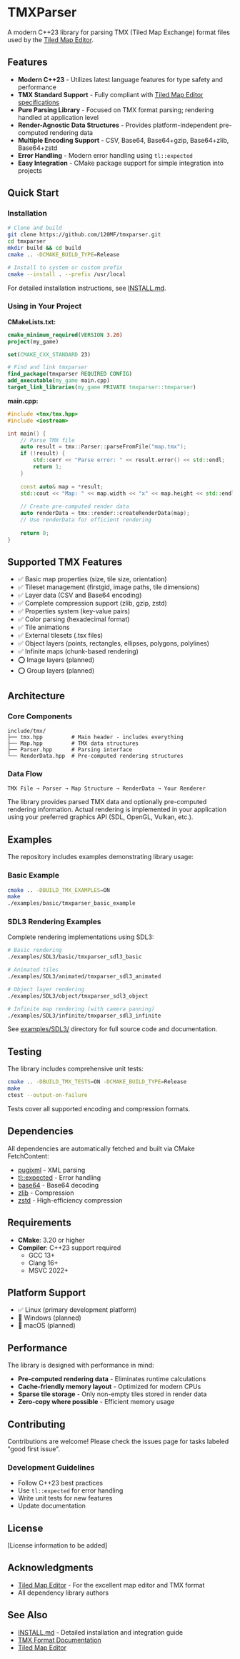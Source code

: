 # TMXParser

A modern C++23 library for parsing TMX (Tiled Map Exchange) format files used by the [Tiled Map Editor](https://www.mapeditor.org/).

## Features

- **Modern C++23** - Utilizes latest language features for type safety and performance
- **TMX Standard Support** - Fully compliant with [Tiled Map Editor specifications](https://doc.mapeditor.org/en/stable/reference/tmx-map-format/)
- **Pure Parsing Library** - Focused on TMX format parsing; rendering handled at application level
- **Render-Agnostic Data Structures** - Provides platform-independent pre-computed rendering data
- **Multiple Encoding Support** - CSV, Base64, Base64+gzip, Base64+zlib, Base64+zstd
- **Error Handling** - Modern error handling using `tl::expected`
- **Easy Integration** - CMake package support for simple integration into projects

## Quick Start

### Installation

```bash
# Clone and build
git clone https://github.com/120MF/tmxparser.git
cd tmxparser
mkdir build && cd build
cmake .. -DCMAKE_BUILD_TYPE=Release

# Install to system or custom prefix
cmake --install . --prefix /usr/local
```

For detailed installation instructions, see [INSTALL.md](INSTALL.md).

### Using in Your Project

**CMakeLists.txt:**
```cmake
cmake_minimum_required(VERSION 3.20)
project(my_game)

set(CMAKE_CXX_STANDARD 23)

# Find and link tmxparser
find_package(tmxparser REQUIRED CONFIG)
add_executable(my_game main.cpp)
target_link_libraries(my_game PRIVATE tmxparser::tmxparser)
```

**main.cpp:**
```cpp
#include <tmx/tmx.hpp>
#include <iostream>

int main() {
    // Parse TMX file
    auto result = tmx::Parser::parseFromFile("map.tmx");
    if (!result) {
        std::cerr << "Parse error: " << result.error() << std::endl;
        return 1;
    }
    
    const auto& map = *result;
    std::cout << "Map: " << map.width << "x" << map.height << std::endl;
    
    // Create pre-computed render data
    auto renderData = tmx::render::createRenderData(map);
    // Use renderData for efficient rendering
    
    return 0;
}
```

## Supported TMX Features

- ✅ Basic map properties (size, tile size, orientation)
- ✅ Tileset management (firstgid, image paths, tile dimensions)
- ✅ Layer data (CSV and Base64 encoding)
- ✅ Complete compression support (zlib, gzip, zstd)
- ✅ Properties system (key-value pairs)
- ✅ Color parsing (hexadecimal format)
- ✅ Tile animations
- ✅ External tilesets (.tsx files)
- ✅ Object layers (points, rectangles, ellipses, polygons, polylines)
- ✅ Infinite maps (chunk-based rendering)
- ⭕ Image layers (planned)
- ⭕ Group layers (planned)

## Architecture

### Core Components

```
include/tmx/
├── tmx.hpp         # Main header - includes everything
├── Map.hpp         # TMX data structures
├── Parser.hpp      # Parsing interface
└── RenderData.hpp  # Pre-computed rendering structures
```

### Data Flow

```
TMX File → Parser → Map Structure → RenderData → Your Renderer
```

The library provides parsed TMX data and optionally pre-computed rendering information. Actual rendering is implemented in your application using your preferred graphics API (SDL, OpenGL, Vulkan, etc.).

## Examples

The repository includes examples demonstrating library usage:

### Basic Example
```bash
cmake .. -DBUILD_TMX_EXAMPLES=ON
make
./examples/basic/tmxparser_basic_example
```

### SDL3 Rendering Examples
Complete rendering implementations using SDL3:
```bash
# Basic rendering
./examples/SDL3/basic/tmxparser_sdl3_basic

# Animated tiles
./examples/SDL3/animated/tmxparser_sdl3_animated

# Object layer rendering
./examples/SDL3/object/tmxparser_sdl3_object

# Infinite map rendering (with camera panning)
./examples/SDL3/infinite/tmxparser_sdl3_infinite
```

See [examples/SDL3/](examples/SDL3/) directory for full source code and documentation.

## Testing

The library includes comprehensive unit tests:

```bash
cmake .. -DBUILD_TMX_TESTS=ON -DCMAKE_BUILD_TYPE=Release
make
ctest --output-on-failure
```

Tests cover all supported encoding and compression formats.

## Dependencies

All dependencies are automatically fetched and built via CMake FetchContent:

- [pugixml](https://github.com/zeux/pugixml) - XML parsing
- [tl::expected](https://github.com/TartanLlama/expected) - Error handling
- [base64](https://github.com/aklomp/base64) - Base64 decoding
- [zlib](https://github.com/madler/zlib) - Compression
- [zstd](https://github.com/facebook/zstd) - High-efficiency compression

## Requirements

- **CMake**: 3.20 or higher
- **Compiler**: C++23 support required
  - GCC 13+
  - Clang 16+
  - MSVC 2022+

## Platform Support

- ✅ Linux (primary development platform)
- 🔄 Windows (planned)
- 🔄 macOS (planned)

## Performance

The library is designed with performance in mind:

- **Pre-computed rendering data** - Eliminates runtime calculations
- **Cache-friendly memory layout** - Optimized for modern CPUs
- **Sparse tile storage** - Only non-empty tiles stored in render data
- **Zero-copy where possible** - Efficient memory usage

## Contributing

Contributions are welcome! Please check the issues page for tasks labeled "good first issue".

### Development Guidelines

- Follow C++23 best practices
- Use `tl::expected` for error handling
- Write unit tests for new features
- Update documentation

## License

[License information to be added]

## Acknowledgments

- [Tiled Map Editor](https://www.mapeditor.org/) - For the excellent map editor and TMX format
- All dependency library authors

## See Also

- [INSTALL.md](INSTALL.md) - Detailed installation and integration guide
- [TMX Format Documentation](https://doc.mapeditor.org/en/stable/reference/tmx-map-format/)
- [Tiled Map Editor](https://www.mapeditor.org/)
